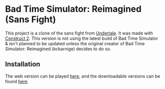 # Bad Time Simulator: Reimagined (Sans Fight)
This project is a clone of the sans fight from [Undertale](http://undertale.com/).
It was made with [Construct 2](https://www.scirra.com/construct2).
This version is not using the latest build of Bad Time Simulator & isn't planned to be updated unless the original creator of Bad Time Simulator: Reimagined (kckarnige) decides to do so.

Installation
------------
The web version can be played [here](https://kckarnige.is-a.dev/BadTimeRevamped), and the downloadable versions can be found [here](https://github.com/sscb360/BadTimeReimagined/releases).
